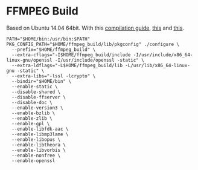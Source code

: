 # FFMPEG Build

Based on Ubuntu 14.04 64bit.
With this [compilation guide](https://trac.ffmpeg.org/wiki/CompilationGuide/Ubuntu), [this](http://ffmpeg.gusari.org/static/) and [this](https://wiki.rvijay.in/index.php/Compiling_ffmpeg).

```
PATH="$HOME/bin:/usr/bin:$PATH" PKG_CONFIG_PATH="$HOME/ffmpeg_build/lib/pkgconfig" ./configure \
  --prefix="$HOME/ffmpeg_build" \
  --extra-cflags="-I$HOME/ffmpeg_build/include -I/usr/include/x86_64-linux-gnu/openssl -I/usr/include/openssl -static" \
  --extra-ldflags="-L$HOME/ffmpeg_build/lib -L/usr/lib/x86_64-linux-gnu -static" \
  --extra-libs="-lssl -lcrypto" \
  --bindir="$HOME/bin" \
  --enable-static \
  --disable-shared \
  --disable-ffserver \
  --disable-doc \
  --enable-version3 \
  --enable-bzlib \
  --enable-zlib \
  --enable-gpl \
  --enable-libfdk-aac \
  --enable-libmp3lame \
  --enable-libopus \
  --enable-libtheora \
  --enable-libvorbis \
  --enable-nonfree \
  --enable-openssl
```
